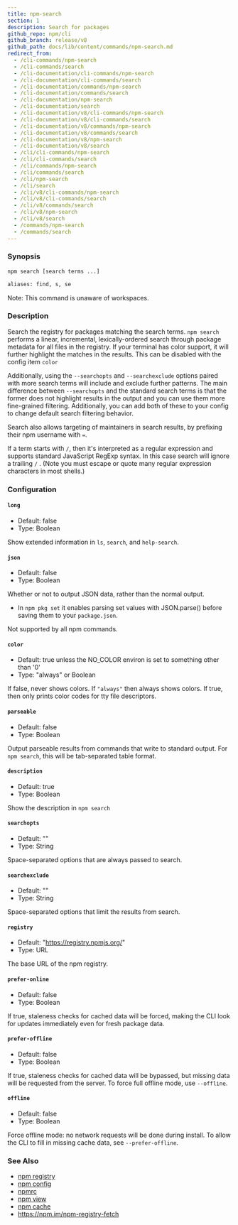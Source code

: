 ```yaml
---
title: npm-search
section: 1
description: Search for packages
github_repo: npm/cli
github_branch: release/v8
github_path: docs/lib/content/commands/npm-search.md
redirect_from:
  - /cli-commands/npm-search
  - /cli-commands/search
  - /cli-documentation/cli-commands/npm-search
  - /cli-documentation/cli-commands/search
  - /cli-documentation/commands/npm-search
  - /cli-documentation/commands/search
  - /cli-documentation/npm-search
  - /cli-documentation/search
  - /cli-documentation/v8/cli-commands/npm-search
  - /cli-documentation/v8/cli-commands/search
  - /cli-documentation/v8/commands/npm-search
  - /cli-documentation/v8/commands/search
  - /cli-documentation/v8/npm-search
  - /cli-documentation/v8/search
  - /cli/cli-commands/npm-search
  - /cli/cli-commands/search
  - /cli/commands/npm-search
  - /cli/commands/search
  - /cli/npm-search
  - /cli/search
  - /cli/v8/cli-commands/npm-search
  - /cli/v8/cli-commands/search
  - /cli/v8/commands/search
  - /cli/v8/npm-search
  - /cli/v8/search
  - /commands/npm-search
  - /commands/search
---
```


### Synopsis

```bash
npm search [search terms ...]

aliases: find, s, se
```

Note: This command is unaware of workspaces.

### Description

Search the registry for packages matching the search terms. `npm search`
performs a linear, incremental, lexically-ordered search through package
metadata for all files in the registry. If your terminal has color
support, it will further highlight the matches in the results.  This can
be disabled with the config item `color`

Additionally, using the `--searchopts` and `--searchexclude` options
paired with more search terms will include and exclude further patterns.
The main difference between `--searchopts` and the standard search terms
is that the former does not highlight results in the output and you can
use them more fine-grained filtering. Additionally, you can add both of
these to your config to change default search filtering behavior.

Search also allows targeting of maintainers in search results, by prefixing
their npm username with `=`.

If a term starts with `/`, then it's interpreted as a regular expression
and supports standard JavaScript RegExp syntax. In this case search will
ignore a trailing `/` .  (Note you must escape or quote many regular
expression characters in most shells.)

### Configuration

#### `long`

* Default: false
* Type: Boolean

Show extended information in `ls`, `search`, and `help-search`.

#### `json`

* Default: false
* Type: Boolean

Whether or not to output JSON data, rather than the normal output.

* In `npm pkg set` it enables parsing set values with JSON.parse() before
  saving them to your `package.json`.

Not supported by all npm commands.

#### `color`

* Default: true unless the NO_COLOR environ is set to something other than '0'
* Type: "always" or Boolean

If false, never shows colors. If `"always"` then always shows colors. If
true, then only prints color codes for tty file descriptors.

#### `parseable`

* Default: false
* Type: Boolean

Output parseable results from commands that write to standard output. For
`npm search`, this will be tab-separated table format.

#### `description`

* Default: true
* Type: Boolean

Show the description in `npm search`

#### `searchopts`

* Default: ""
* Type: String

Space-separated options that are always passed to search.

#### `searchexclude`

* Default: ""
* Type: String

Space-separated options that limit the results from search.

#### `registry`

* Default: "https://registry.npmjs.org/"
* Type: URL

The base URL of the npm registry.

#### `prefer-online`

* Default: false
* Type: Boolean

If true, staleness checks for cached data will be forced, making the CLI
look for updates immediately even for fresh package data.

#### `prefer-offline`

* Default: false
* Type: Boolean

If true, staleness checks for cached data will be bypassed, but missing data
will be requested from the server. To force full offline mode, use
`--offline`.

#### `offline`

* Default: false
* Type: Boolean

Force offline mode: no network requests will be done during install. To
allow the CLI to fill in missing cache data, see `--prefer-offline`.

### See Also

* [npm registry](/cli/v8/using-npm/registry)
* [npm config](/cli/v8/commands/npm-config)
* [npmrc](/cli/v8/configuring-npm/npmrc)
* [npm view](/cli/v8/commands/npm-view)
* [npm cache](/cli/v8/commands/npm-cache)
* https://npm.im/npm-registry-fetch
